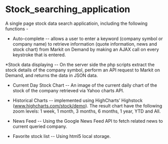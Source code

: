# Stock_searching_application


A single page stock data search applicatioin, including the following functions -
* Auto-complete -- allows a user to enter a keyword (company symbol or company name) to retrieve information (quote information, news and stock chart) from Markit on Demand by making an AJAX call on every keystroke that is entered.

*Stock data displaying --  On the server side the php scripts extract the stock details of the company symbol, perform an API request to Markit on Demand, and returns the data in JSON data.

*  Current Day Stock Chart -- An image of the current daily chart of the stock of the company retrieved via Yahoo charts API.

*  Historical Charts --  implemented using HighCharts’ Highstock (www.highcharts.com/stock/demo). The result chart have the following zoom levels: 1 week, 1 month, 3 months, 6 months, 1 year, YTD and All.

*  News Feed --  Using the Google News Feed API to fetch related news to current queried company.

*  Favorite stock list -- Using html5 local storage.
